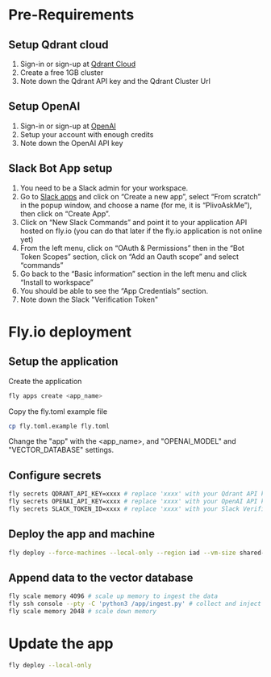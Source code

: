 # Pre-Requirements
## Setup Qdrant cloud
1. Sign-in or sign-up at [Qdrant Cloud](https://cloud.qdrant.io/)
1. Create a free 1GB cluster
1. Note down the Qdrant API key and the Qdrant Cluster Url

## Setup OpenAI
1. Sign-in or sign-up at [OpenAI](https://openai.com/)
1. Setup your account with enough credits
1. Note down the OpenAI API key

## Slack Bot App setup
1. You need to be a Slack admin for your workspace. 
1. Go to [Slack apps](https://api.slack.com/apps) and click on “Create a new app”, select “From scratch” in the popup window, and choose a name (for me, it is “PlivoAskMe”), then click on “Create App”.
1. Click on “New Slack Commands” and point it to your application API hosted on fly.io (you can do that later if the fly.io application is not online yet)
1. From the left menu, click on “OAuth & Permissions” then in the “Bot Token Scopes” section, click on “Add an Oauth scope” and select “commands”
1. Go back to the “Basic information” section in the left menu and click “Install to workspace”
1. You should be able to see the “App Credentials” section.
1. Note down the Slack "Verification Token"

# Fly.io deployment
## Setup the application
Create the application
```bash
fly apps create <app_name>
```

Copy the fly.toml example file
```bash
cp fly.toml.example fly.toml
```

Change the "app" with the <app_name>, and "OPENAI_MODEL" and "VECTOR_DATABASE" settings.


## Configure secrets
```bash
fly secrets QDRANT_API_KEY=xxxx # replace 'xxxx' with your Qdrant API key
fly secrets OPENAI_API_KEY=xxxx # replace 'xxxx' with your OpenAI API key
fly secrets SLACK_TOKEN_ID=xxxx # replace 'xxxx' with your Slack Verification token
```

## Deploy the app and machine
```bash
fly deploy --force-machines --local-only --region iad --vm-size shared-cpu-2x
```

## Append data to the vector database
```bash
fly scale memory 4096 # scale up memory to ingest the data
fly ssh console --pty -C 'python3 /app/ingest.py' # collect and inject data into the vector database
fly scale memory 2048 # scale down memory
```

# Update the app
```bash
fly deploy --local-only
```

